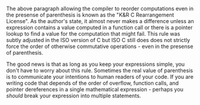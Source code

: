 The above paragraph allowing the compiler to reorder computations even in the presense of parenthesis
is known as the "K&R C Rearrangement License".  As the author's state, it almost never makes a difference
unless an expression contains a value computed in a function call or there is a pointer lookup to find a value
for the computation that might fail.  This rule was subtly adjusted in the ISO version of C but ISO C still does
does not strictly force the order of otherwise commutative operations - even in the presense of parenthesis.

The good news is that as long as you keep your expressions simple, you don't have to worry about this rule.
Sometimes the real value of parenthesis is to communicate your intentions to human readers of your code.
If you are writing code that depends of the order of overflow, function calls, and pointer dereferences in a single
mathematical expression - perhaps you *should* break your expression into multiple statements.
